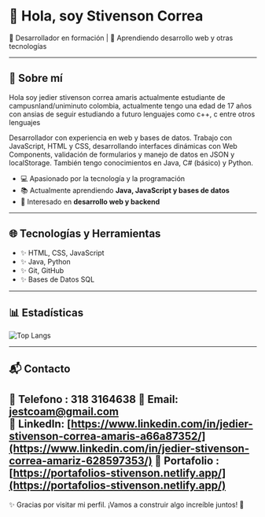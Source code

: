 # 👋 Hola, soy Stivenson Correa  
🚀 Desarrollador en formación | 🌱 Aprendiendo desarrollo web y otras tecnologías

---

## 📌 Sobre mí  
Hola soy jedier stivenson correa amaris actualmente estudiante de campusnland/uniminuto colombia, actualmente tengo una edad de 17 años con ansias de seguir estudiando a futuro lenguajes como c++, c entre otros lenguajes

Desarrollador con experiencia en web y bases de datos. Trabajo con JavaScript, HTML y CSS, desarrollando interfaces dinámicas con Web Components, validación de formularios y manejo de datos en JSON y localStorage. También tengo conocimientos en Java, C# (básico) y Python.
- 💻 Apasionado por la tecnología y la programación  
- 📚 Actualmente aprendiendo **Java, JavaScript y bases de datos**  
- 🎯 Interesado en **desarrollo web y backend**  

---

## 🌐 Tecnologías y Herramientas
- ✨ HTML, CSS, JavaScript
- ✨ Java, Python
- ✨ Git, GitHub
- ✨ Bases de Datos SQL
 
---

## 📊 Estadísticas
![Top Langs](https://github-readme-stats.vercel.app/api/top-langs/?username=Stivenco12&layout=compact&theme=dark)

---

## 📬 Contacto  
📱 Telefono : 318 3164638
📧 Email: jestcoam@gmail.com  
🔗 LinkedIn: [https://www.linkedin.com/in/jedier-stivenson-correa-amaris-a66a87352/](https://www.linkedin.com/in/jedier-stivenson-correa-amariz-628597353/)
💼 Portafolio : [https://portafolios-stivenson.netlify.app/](https://portafolios-stivenson.netlify.app/)
---

✨ Gracias por visitar mi perfil. ¡Vamos a construir algo increíble juntos! 🚀



